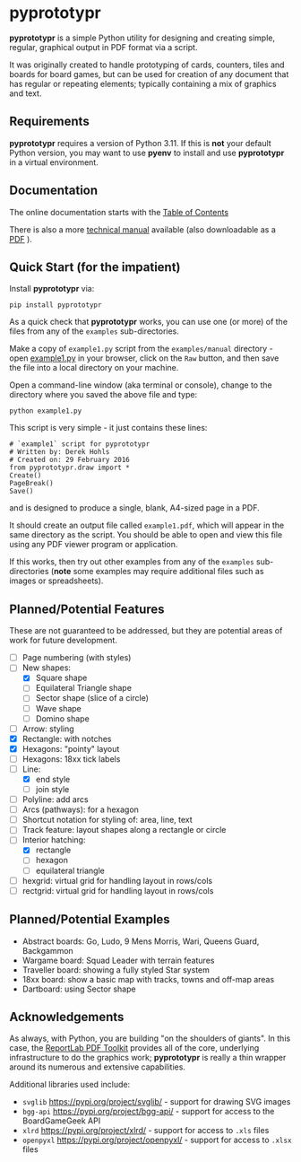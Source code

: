 # pyprototypr

**pyprototypr** is a simple Python utility for designing and creating simple,
regular, graphical output in PDF format via a script.

It was originally created to handle prototyping of cards, counters, tiles and
boards for board games, but can be used for creation of any document that has
regular or repeating elements; typically containing a mix of graphics and text.

## Requirements

**pyprototypr** requires a version of Python 3.11.  If this is **not** your default
Python version, you may want to use **pyenv** to install and use **pyprototypr**
in a virtual environment.

## Documentation

The online documentation starts with the
[Table of Contents](https://github.com/gamesbook/pyprototypr/blob/master/docs/index.md)

There is also a more
[technical manual](https://github.com/gamesbook/pyprototypr/blob/master/docs/manual_technical.rst)
available (also downloadable as a
[PDF](https://github.com/gamesbook/pyprototypr/blob/master/docs/manual_technical.pdf) ).

## Quick Start (for the impatient)

Install **pyprototypr** via:
```
pip install pyprototypr
```
As a quick check that **pyprototypr**  works, you can use one (or more) of the files
from any of the `examples` sub-directories.

Make a copy of `example1.py` script from the `examples/manual` directory - open
[example1.py](https://github.com/gamesbook/pyprototypr/blob/master/examples/manual/example1.py)
in your browser, click on the `Raw` button, and then save the file into a
local directory on your machine.

Open a command-line window (aka terminal or console), change to the directory
where you saved the above file and type:
```
python example1.py
```
This script is very simple - it just contains these lines:
```
# `example1` script for pyprototypr
# Written by: Derek Hohls
# Created on: 29 February 2016
from pyprototypr.draw import *
Create()
PageBreak()
Save()
```
and is designed to produce a single, blank, A4-sized page in a PDF.

It should create an output file called `example1.pdf`, which will appear in the
same directory as the script. You should be able to open and view this file using
any PDF viewer program or application.

If this works, then try out other examples from any of the `examples`
sub-directories (**note** some examples may require additional files such as
images or spreadsheets).

## Planned/Potential Features

These are not guaranteed to be addressed, but they are potential areas of
work for future development.

* [ ] Page numbering (with styles)
* [ ] New shapes:
    * [x] Square shape
    * [ ] Equilateral Triangle shape
    * [ ] Sector shape (slice of a circle)
    * [ ] Wave shape
    * [ ] Domino shape
* [ ] Arrow: styling
* [x] Rectangle: with notches
* [x] Hexagons: "pointy" layout
* [ ] Hexagons: 18xx tick labels
* [ ] Line:
    * [x] end style
    * [ ] join style
* [ ] Polyline: add arcs
* [ ] Arcs (pathways): for a hexagon
* [ ] Shortcut notation for styling of: area, line, text
* [ ] Track feature: layout shapes along a rectangle or circle
* [ ] Interior hatching:
    * [x] rectangle
    * [ ] hexagon
    * [ ] equilateral triangle
* [ ] hexgrid: virtual grid for handling layout in rows/cols
* [ ] rectgrid: virtual grid for handling layout in rows/cols

## Planned/Potential Examples

* Abstract boards: Go, Ludo, 9 Mens Morris, Wari, Queens Guard, Backgammon
* Wargame board: Squad Leader with terrain features
* Traveller board: showing a fully styled Star system
* 18xx board: show a basic map with tracks, towns and off-map areas
* Dartboard: using Sector shape


## Acknowledgements

As always, with Python, you are building "on the shoulders of giants". In this case, the
[ReportLab PDF Toolkit](https://https://docs.reportlab.com/reportlab/userguide/ch1_intro/)
provides all of the core, underlying infrastructure to do the graphics work;
**pyprototypr** is really a thin wrapper around its numerous and extensive capabilities.

Additional libraries used include:

* `svglib` https://pypi.org/project/svglib/ - support for drawing SVG images
* `bgg-api` https://pypi.org/project/bgg-api/ - support for access to the BoardGameGeek API
* `xlrd` https://pypi.org/project/xlrd/ - support for access to `.xls` files
* `openpyxl` https://pypi.org/project/openpyxl/ - support for access to `.xlsx` files
